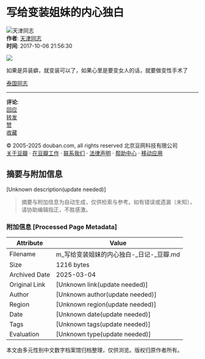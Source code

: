 # 写给变装姐妹的内心独白

![天津同志](https://img2.doubanio.com/icon/u160133123-1.jpg)  
**作者**: [天津同志](https://www.douban.com/people/160133123/)  
**时间**: 2017-10-06 21:56:30  

![](https://img9.doubanio.com/view/note/large/public/p45795335.jpg)

如果是异装癖，就变装可以了，如果心里是要变女人的话，就要做变性手术了  

[泰国同志](https://www.douban.com/note/tags/%E6%B3%B0%E5%9B%BD%E5%90%8C%E5%BF%97?people=160133123&all=1)

---

**评论**:  
[回应](https://www.douban.com/note/640027378/#sep)  
[转发](https://www.douban.com/note/640027378/?type=rec#sep)  
[赞](https://www.douban.com/note/640027378/?type=like#sep)  
[收藏](https://www.douban.com/note/640027378/?type=collect#sep)  

© 2005-2025 douban.com, all rights reserved 北京豆网科技有限公司  
[关于豆瓣](https://www.douban.com/about) · [在豆瓣工作](https://www.douban.com/jobs) · [联系我们](https://www.douban.com/about?topic=contactus) · [法律声明](https://www.douban.com/about/legal) · [帮助中心](https://help.douban.com/) · [移动应用](https://www.douban.com/doubanapp/)
<!-- tcd_original_link https://m.douban.com/note/640027378/ -->


## 摘要与附加信息

<!-- tcd_abstract -->
[Unknown description(update needed)]
<!-- tcd_abstract_end -->

> 摘要与附加信息为自动生成，仅供检索与参考。如有错误或遗漏（未知），请协助编辑指正，不胜感激。

### 附加信息 [Processed Page Metadata]

| Attribute       | Value                                  |
|-----------------|----------------------------------------|
| Filename        | m_写给变装姐妹的内心独白-_日记-_豆瓣.md                             |
| Size            | 1216 bytes                           |
| Archived Date   | 2025-03-04                             |
| Original Link   | [Unknown link(update needed)]                       |
| Author          | [Unknown author(update needed)]                               |
| Region          | [Unknown region(update needed)]                               |
| Date            | [Unknown date(update needed)]                                 |
| Tags            | [Unknown tags(update needed)]                                 |
| Evaluation            | [Unknown type(update needed)]                                 |
<!-- tcd_table_end -->

本文由多元性别中文数字档案馆归档整理，仅供浏览。版权归原作者所有。

